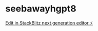 # seebawayhgpt8

[Edit in StackBlitz next generation editor ⚡️](https://stackblitz.com/~/github.com/mohabedalgani/seebawayhgpt8)
